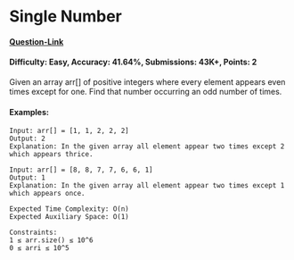 # Single Number
#### [Question-Link](https://www.geeksforgeeks.org/problems/single-number1014/1)
#### Difficulty: Easy, Accuracy: 41.64%, Submissions: 43K+, Points: 2

Given an array arr[] of positive integers where every element appears even times except for one. Find that number occurring an odd number of times.

#### Examples:
```
Input: arr[] = [1, 1, 2, 2, 2]
Output: 2
Explanation: In the given array all element appear two times except 2 which appears thrice.
```
```
Input: arr[] = [8, 8, 7, 7, 6, 6, 1]
Output: 1
Explanation: In the given array all element appear two times except 1 which appears once.
```
```
Expected Time Complexity: O(n)
Expected Auxiliary Space: O(1)

Constraints:
1 ≤ arr.size() ≤ 10^6
0 ≤ arri ≤ 10^5
```
